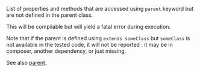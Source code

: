 List of properties and methods that are accessed using ``parent`` keyword but are not defined in the parent class. 

This will be compilable but will yield a fatal error during execution.

<?php

class theParent {
    // No bar() method
    // private bar() method is not accessible to theChild 
}

class theChild extends theParent {
    function foo() {
        // bar is defined in theChild, but not theParent
        parent::bar();
    }
    
    function bar() {
    
    }
}

?>

Note that if the parent is defined using ``extends someClass`` but ``someClass`` is not available in the tested code, it will not be reported : it may be in composer, another dependency, or just missing.

See also [parent](http://php.net/manual/en/keyword.parent.php).
